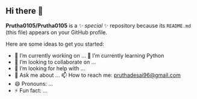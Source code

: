 ## Hi there 👋
**Prutha0105/Prutha0105** is a ✨ _special_ ✨ repository because its `README.md` (this file) appears on your GitHub profile.

Here are some ideas to get you started:

- 🔭 I’m currently working on ...
🌱 I’m currently learning Python
- 👯 I’m looking to collaborate on ...
- 🤔 I’m looking for help with ...
- 💬 Ask me about ...
📫 How to reach me: pruthadesai96@gmail.com
- 😄 Pronouns: ...
- ⚡ Fun fact: ...
